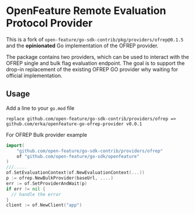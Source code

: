 # OpenFeature Remote Evaluation Protocol Provider

This is a fork of `open-feature/go-sdk-contrib/pkg/providers/ofrep@0.1.5` and the **opinionated** Go implementation of the OFREP provider.

The package contains two providers, which can be used to interact with the OFREP single and bulk flag evaluation endpoint. The goal is to support the drop-in replacement of the existing OFREP GO provider why waiting for official implementation.

## Usage
Add a line to your `go.mod` file

```
replace github.com/open-feature/go-sdk-contrib/providers/ofrep => github.com/erka/openfeature-go-ofrep-provider v0.0.1
```

For OFREP Bulk provider example

```go
import(
	"github.com/open-feature/go-sdk-contrib/providers/ofrep"
	of "github.com/open-feature/go-sdk/openfeature"
)
///.....
of.SetEvaluationContext(of.NewEvaluationContext(...))
p := ofrep.NewBulkProvider(baseUrl, ....)
err := of.SetProviderAndWait(p)
if err != nil {
  // handle the error
}
client := of.NewClient("app")
```
